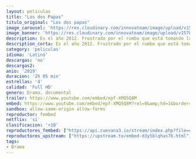 ```yaml
---
layout: peliculas
title: "Los dos Papas"
titulo_original: "Los dos papas"
image_carousel: 'https://res.cloudinary.com/innovateam/image/upload/v1578453306/dos--papas-min_dau85h.jpg'
image_banner: 'https://res.cloudinary.com/innovateam/image/upload/v1578453314/los-dos-papas-netflix-1-1578228160-min_gsjti0.jpg'
description: Es el año 2012. Frustrado por el rumbo que está tomando la iglesia, el cardenal Bergoglio (Jonathan Pryce) solicita el permiso del Papa Benedicto (Anthony Hopkins) para retirarse. Sin embargo, el Papa Benedicto convocará a su crítico y futuro sucesor en Roma. Entre ambos se sucederán extensas charlas para buscar posturas en común. Tras los muros del Vaticano, habrá un profundo debate entre la tradición y el progreso, con el objetivo de forjar un futuro para los millones de fieles católicos de todo el mundo. Además, Benedicto revelará un secreto que sacudiría los cimientos de la iglesia católica, ya que sorprendió al mundo cuando anunció que renunciaba al pontificado de la Iglesia. Esta película que dirige el brasileño Fernando Meirelles es una mirada íntima a un momento histórico clave para la Iglesia católica.
description_corta: Es el año 2012. Frustrado por el rumbo que está tomando la iglesia, el cardenal Bergoglio (Jonathan Pryce) solicita el permiso del Papa Benedicto (Anthony Hopkins) para retirarse. Sin embargo, el Papa..
category: 'peliculas'
idioma: 'Latino'
descargas: 'no'
descargas2:
anio: '2019'
duracion: '2h 05 min'
estrellas: '4'
calidad: 'Full HD'
genero: Drama, documental
trailer: https://www.youtube.com/embed/epf-XMQ5Q8M
embed: https://www.youtube.com/embed/epf-XMQ5Q8M?rel=0&amp;hd=1&border=0&wmode=opaque&enablejsapi=1&modestbranding=1&controls=1&showinfo=1
sandbox: allow-same-origin allow-forms
reproductor: fembed
netflix: 'si'
clasificacion: '+10'
reproductores_fembed: ["https://api.cuevana3.io/stream/index.php?file=ek5lbm9xYWNrS0xYMTZLa2xNbkdvY3ZTb3BtZng4TGp6ZFpobGFMUGtOelcwcUZmbWRIVzRkakVuS0JnbEplcG1KUnNZSlRTMGViVTBxZGdsdEhPb3BpelphaUx4TTJwc0xPTVlLRFNsWmJheEorYmw5R2wyTmZIbUd4a2w1bWxuSnhtWjJTWg","Latino","https://feurl.com/v/nplpeh2r1n474q2","Latino","https://myurlshort.live/v/37l8wam6e7pxk8e","Latino","https://feurl.com/v/7rjp4ig5gl4ggxl","Latino","https://feurl.com/v/gq0gkb-x0-66y55","Latino","https://player.openloadpremium.com/player.php?id=MTA4Mg","Latino","https://mstream.website/5z4df8wruoh5","Latino"]
reproductores_upstream: ["https://upstream.to/embed-d3y5blqhas76.html","Latino"]
tags:
- Drama
---
```













